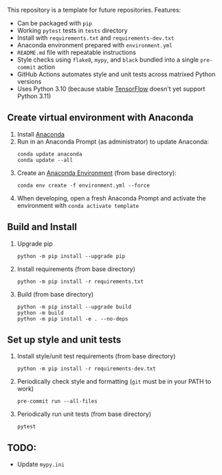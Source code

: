 This repository is a template for future repositories.  Features:
- Can be packaged with `pip`
- Working `pytest` tests in `tests` directory
- Install with `requirements.txt` and `requirements-dev.txt`
- Anaconda environment prepared with `environment.yml`
- `README.md` file with repeatable instructions
- Style checks using `flake8`, `mypy`, and `black` bundled into a single `pre-commit` action
- GitHub Actions automates style and unit tests across matrixed Python versions
- Uses Python 3.10 (because stable [TensorFlow](https://www.tensorflow.org/install/pip) doesn't yet support Python 3.11)

## Create virtual environment with Anaconda
1. Install [Anaconda](https://docs.anaconda.com/anaconda/install/index.html)
2. Run in an Anaconda Prompt (as administrator) to update Anaconda:
   ```
   conda update anaconda
   conda update --all
   ```
3. Create an [Anaconda Environment](https://docs.conda.io/projects/conda/en/latest/user-guide/tasks/manage-environments.html) (from base directory):
   ```
   conda env create -f environment.yml --force
   ```
4. When developing, open a fresh Anaconda Prompt and activate the environment with `conda activate template`

## Build and Install
1. Upgrade pip
    ```
    python -m pip install --upgrade pip
    ```
2. Install requirements (from base directory)
    ```
    python -m pip install -r requirements.txt
    ```
3. Build (from base directory)
    ```
    python -m pip install --upgrade build
    python -m build
    python -m pip install -e . --no-deps
    ```

## Set up style and unit tests
1. Install style/unit test requirements (from base directory)
    ```
    python -m pip install -r requirements-dev.txt
    ```
2. Periodically check style and formatting (`git` must be in your PATH to work)
    ```
    pre-commit run --all-files
    ```
3. Periodically run unit tests (from base directory)
    ```
    pytest
    ```

## TODO:
* Update `mypy.ini`
